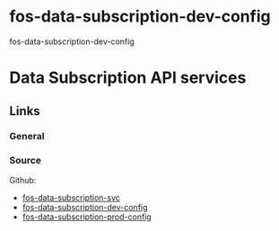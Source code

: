 # fos-data-subscription-dev-config
fos-data-subscription-dev-config


# Data Subscription API services

## Links

### General

### Source
Github:
- [fos-data-subscription-svc](https://github.tools.sap/bdc-fos/fos-data-subscription-svc)
- [fos-data-subscription-dev-config](https://github.tools.sap/bdc-fos/fos-data-subscription-dev-config)
- [fos-data-subscription-prod-config](https://github.tools.sap/bdc-fos/fos-data-subscription-prod-config)
